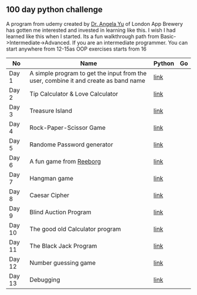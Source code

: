 ## 100 day python challenge
A program from udemy created by [Dr. Angela Yu](https://www.udemy.com/user/4b4368a3-b5c8-4529-aa65-2056ec31f37e/) of London App Brewery has gotten me interested and invested in learning like this. I wish I had learned like this when I started. Its a fun walkthrough path from Basic->Intermediate->Advanced. If you are an intermediate programmer. You can start anywhere from 12-15as OOP exercises starts from 16

|No|Name|Python|Go|
|-----|----|-----|---|
|Day 1|A simple program to get the input from the user, combine it and create as band name|[link](/day1/python/)||
|Day 2|Tip Calculator & Love Calculator|[link](/day2/python/)|
|Day 3|Treasure Island|[link](/day3/python/)|
|Day 4|Rock-Paper-Scissor Game|[link](/day4/python/)|
|Day 5|Randome Password generator|[link](/day5/python/)|
|Day 6|A fun game from [Reeborg](https://reeborg.ca/)|[link](/day6/python/)|
|Day 7|Hangman game|[link](/day7/python/)|
|Day 8|Caesar Cipher|[link](/day8/python/)|
|Day 9|Blind Auction Program|[link](/day9/python/)|
|Day 10|The good old Calculator program|[link](/day10/python/)|
|Day 11|The Black Jack Program|[link](/day11/python/)|
|Day 12|Number guessing game|[link](/day12/python/)|
|Day 13|Debugging|[link](/day13/python/)|

